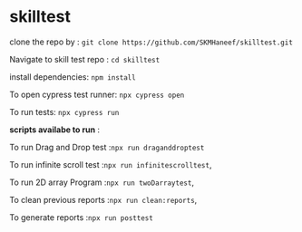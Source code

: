 # skilltest

clone the repo by : `git clone https://github.com/SKMHaneef/skilltest.git`

Navigate to skill test repo : `cd skilltest`

install dependencies:  `npm install`

To open cypress test runner:  `npx cypress open`

To run tests:  `npx cypress run`

**scripts availabe to run** :

 To run Drag and Drop test    :`npx run draganddroptest`
 
 To run infinite scroll test  :`npx run infinitescrolltest`,
 
 To run 2D array Program      :`npx run twoDarraytest`,
 
 To clean previous reports    :`npx run clean:reports`,
 
 To generate reports          :`npx run posttest`


